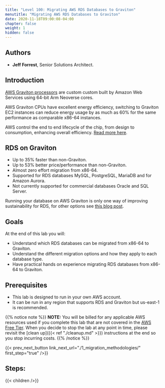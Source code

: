 ```yaml
---
title: "Level 100: Migrating AWS RDS Databases to Graviton"
menutitle: "Migrating AWS RDS Databases to Graviton"
date: 2020-11-18T09:00:08-04:00
chapter: false
weight: 1
hidden: false
---
```

## Authors

- **Jeff Forrest**, Senior Solutions Architect.

## Introduction
[AWS Graviton processors](https://aws.amazon.com/ec2/graviton/) are custom custom built by Amazon Web Services using 64-bit Arm Neoverse cores.

AWS Graviton CPUs have excellent energy efficiency, switching to Graviton EC2 instances can reduce energy usage by as much as 60% for the same performance as comparable x86-64 instances.

AWS control the end to end lifecycle of the chip, from design to consumption, enhancing overall efficiency. [Read more here](https://aws.amazon.com/ec2/graviton/).


## RDS on Graviton
* Up to 35% faster than non-Graviton.
* Up to 53% better price/performance than non-Graviton.
* Almost zero effort migration from x86-64.
* Supported for RDS databases MySQL, PostgreSQL, MariaDB and for Amazon Aurora.
* Not currently supported for commercial databases Oracle and SQL Server.

Running your database on AWS Graviton is only one way of improving sustainability for RDS, for other options see [this blog post](https://aws.amazon.com/blogs/architecture/optimizing-your-aws-infrastructure-for-sustainability-part-iv-databases/).

## Goals
At the end of this lab you will:

* Understand which RDS databases can be migrated from x86-64 to Graviton.
* Understand the different migration options and how they apply to each database type.
* Have practical hands on experience migrating RDS databases from x86-64 to Graviton.

## Prerequisites

* This lab is designed to run in your own AWS account.
* It can be run in any region that supports RDS and Graviton but us-east-1 is recommended.


{{% notice note %}}
**NOTE:** You will be billed for any applicable AWS resources used if you complete this lab that are not covered in the [AWS Free Tier](https://aws.amazon.com/free/).
When you decide to stop the lab at any point in time, please revisit the [clean up]({{< ref "./cleanup.md" >}}) instructions at the end so you stop incurring costs.
{{% /notice %}}

{{< prev_next_button link_next_url="./1_migration_methodologies/"  first_step="true" />}}

## Steps:
{{< children  />}}
